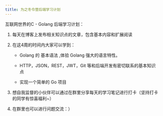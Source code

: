 ```yaml
---
title: 为之冬令营后端学习计划
---
```


互联网世界的C - Golang 后端学习计划：

1. 每天在博客上发布相关知识点的文章，包含基本内容和扩展阅读

2. 在这4周的时间内大家可以学到：

    - Golang 的 基本语法 ,体验 Golang 强大的语言特性。

    - HTTP，JSON，REST，JWT，Git 等和后端开发有密切联系的基本知识点

    - 实现一个简单的 Go 项目

3. 想自我监督的小伙伴可以通过在群里分享每天的学习笔记进行打卡（坚持打卡的同学有惊喜福利~）

4. 在群里也可以进行问题交流：）
